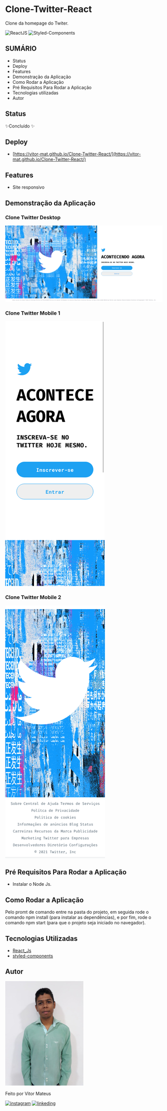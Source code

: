 # Clone-Twitter-React

Clone da homepage do Twiter.

![ReactJS](https://img.shields.io/badge/React-20232A?style=for-the-badge&logo=react&logoColor=61DAFB) ![Styled-Components](https://img.shields.io/badge/styled--components-DB7093?style=for-the-badge&logo=styled-components&logoColor=white)

## SUMÁRIO

- Status
- Deploy
- Features
- Demonstração da Aplicação
- Como Rodar a Aplicação
- Pré Requisitos Para Rodar a Aplicação
- Tecnologias utilizadas
- Autor

## Status

✨Concluído ✨

## Deploy

- [https://vitor-mat.github.io/Clone-Twitter-React/](https://vitor-mat.github.io/Clone-Twitter-React/)

## Features

- Site responsivo

## Demonstração da Aplicação

### Clone Twitter Desktop

<img alt="clone twitter desktop image" src="./readme_files/twitter_clone_desktop.png"/>

### Clone Twitter Mobile 1

<img alt="clone twitter mobile image" src="./readme_files/twitter_clone_mobile_1.png"/>

### Clone Twitter Mobile 2

<img alt="clone twitter mobile image" src="./readme_files/twitter_clone_mobile_2.png"/>

## Pré Requisitos Para Rodar a Aplicação

- Instalar o Node Js.

## Como Rodar a Aplicação

Pelo promt de comando entre na pasta do projeto, em seguida rode o comando npm install (para instalar as dependências), e por fim, rode o comando npm start (para que o projeto seja iniciado no navegador).


## Tecnologias Utilizadas

- [React_Js](https://pt-br.reactjs.org/docs/getting-started.html)
- [styled-components](https://styled-components.com/docs)

## Autor

<img alt="author photo" src="./readme_files/vitor.jpg" width="250">

Feito por Vitor Mateus

[![instagram](https://img.shields.io/badge/Instagram-E4405F?style=for-the-badge&logo=instagram&logoColor=white)](https://www.instagram.com/vitor_dev_/) [![linkeding](https://img.shields.io/badge/LinkedIn-0077B5?style=for-the-badge&logo=linkedin&logoColor=white)](https://www.linkedin.com/in/vitor-mateus-2a42461a2/)
